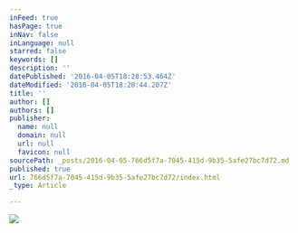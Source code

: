 ```yaml
---
inFeed: true
hasPage: true
inNav: false
inLanguage: null
starred: false
keywords: []
description: ''
datePublished: '2016-04-05T18:28:53.464Z'
dateModified: '2016-04-05T18:28:44.207Z'
title: ''
author: []
authors: []
publisher:
  name: null
  domain: null
  url: null
  favicon: null
sourcePath: _posts/2016-04-05-766d5f7a-7045-415d-9b35-5afe27bc7d72.md
published: true
url: 766d5f7a-7045-415d-9b35-5afe27bc7d72/index.html
_type: Article

---
```

![](https://the-grid-user-content.s3-us-west-2.amazonaws.com/692c7a37-e6a2-491c-a5d7-54057b257e16.jpg)